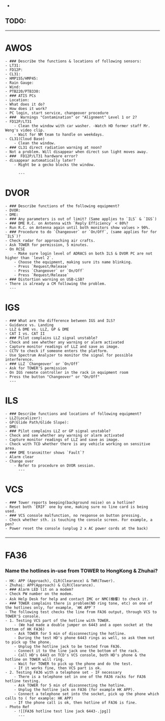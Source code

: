 -
## TODO:
- ---
# AWOS
	- ### Describe the functions & locations of following sensors:
	- LT31:
	- FD12P:
	- CL31:
	- HMP155/HMP45:
	- Rain Gauge:
	- Wind:
	- PTB220/PTB330:
	- ### ATIS PCs
	- Location:
	- What does it do?
	- How does it work?
	- PC login, start service, changeover procedure
	- ###  Warnings "Contamination" or "Alignment" Level 1 or 2?
	- FD12P/LT31
		- Clean the window with car washer. -Watch HD former staff Mr. Weng's video clip.
		- Wait for NM team to handle on weekdays.
	- CL31(Cloud Base)
		- Clean the window.
	- ### CL31 direct radiation warning at noon?
	- Not a problem. Will disappear when direct sun light moves away.
	- ###  FD12P/LT31 hardware error?
	- disappear automatically later?
		- Might be a gecko blocks the window.
		  
		  ---
# DVOR
	- ### Describe functions of the following equipment?
	- DVOR:
	- DME:
	- ### Any parameters is out of limit? (Same applies to `ILS` & `IGS`)
	- ### DME R.C. on Antenna with `Reply Efficiency` < 80%?
	- Run R.C. on Antenna again until both monitors show values > 90%.
	- ### Procedure to do `Changeover` or `On/Off`, (same applies for for `ILS`)?
	- Check radar for approaching air crafts.
	- Ask TOWER for permission, 5 minutes.
	- On RCSE
		- Make sure login level of ADRACS on both ILS & DVOR PC are not higher than `level 2`.
		- Choose the equipment, making sure its name blinking.
		- Press `Request/Release`
		- Press `Changeover` or `On/Off`
		- Press `Request/Release`
	- ### Distortion warning on USB-LSB?
	- There is already a CM following the problem.
	  ---
# IGS
	- ### What are the difference between IGS and ILS?
	- Guidance vs. Landing
	- LLZ & DME vs. LLZ, GP & DME
	- CAT I vs. CAT II
	- ### Pilot complains LLZ signal unstable?
	- Check and see whether any warning or alarm activated
	- Capture monitor readings of LLZ and save as image.
	- CCTV to check if someone enters the platform.
	- Use Spectrum Analyzer to monitor the signal for possible interference.
	- ### LLZ `Changeover` or `On/Off`
	- Ask for TOWER'S permission
	- On IGS remote controller in the rack in equipment room
	- Press the button "Changeover" or "On/Off"
	  ---
# ILS
	- ### Describe functions and locations of following equipment?
	- LLZ(Localizer):
	- GP(Glide Path/Glide Slope):
	- DME:
	- ### Pilot complains LLZ or GP signal unstable?
	- Check and see whether any warning or alarm activated
	- Capture monitor readings of LLZ and save as image.
	- Check with TCD whether there is any vehicle working on sensitive area.
	- ### DME transmitter shows `Fault`?
	- Alarm clear
	- Change over
		- Refer to procedure on DVOR session.
		  ---
# VCS
	- ### Tower reports beeping(background noise) on a hotline?
	- Reset both `ERIF` one by one, making sure no line card is being used.
	- ### VCS console malfunction, no response on button pressing.
	- Check whether sth. is touching the console screen. For example, a pen?
	- Power reset the console (unplug 2 x AC power cords at the back)
### 

---
# FA36
### Name the hotlines  in-use from TOWER to HongKong & Zhuhai?
	- HK: APP (Approach), CLR(Clearance) & TWR(Tower).
	- Zhuhai: APP(Approach) & CLR(Clearance).
	- ### Alarm LED lit on a modem?
	- Check PW number on the modem.
	- Ask Help Desk for help and contact IMC or NMC(機樓) to check it.
	- ### TOWER complains there is problem(NO ring tone, etc) on one of the hotlines only, for example, `HK APP`?
	- The following test checks the line from FA36 output, through VCS to TOWER'S console.
	- 1. Testing VCS part of the hotline with TOWER.
		- (We had made a double jumper on 6443 and a open socket at the bottom of HK FA36)
		- Ask TOWER for 5 min of disconnecting the hotline.
		- During the test HD's phone 6443 rings as well, so ask them not to pick up the phone.
		- Unplug the hotline jack to be tested from FA36.
		- Connect it to the line jack one the bottom of the rack.
		- Call HD's 6443 on TCD's VCS console, both HD's phone & the hotline on TOWER will ring.
		- Wait for TOWER to pick up the phone and do the test.
		- If it works fine, then VCS part is ok.
	- 2. Testing FA36 with a telephone set - IF necessary
		- There is a telephone set in one of the FA36 racks for FA36 hotline testing.
		- Ask TOWER for 5 min of disconnecting the hotline.
		- Unplug the hotline jack on FA36 (for example HK APP).
		- Connect a telephone set into the socket, pick up the phone which calls to ( for example: HK APP)
		- If the phone call is ok, then hotline of FA36 is fine.
	- Photo Ref
		- ![[FA36 hotline test line jack 6443-.jpg]]
		  ---